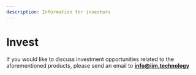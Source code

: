 ```yaml
---
description: Information for investors
---
```


# Invest

If you would like to discuss investment opportunities related to the aforementioned products, please send an email to **info@iim.technology**

